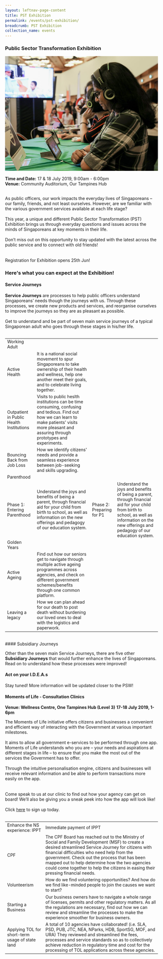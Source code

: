 ```yaml
---
layout: leftnav-page-content
title: PST Exhibition
permalink: /events/pst-exhibition/
breadcrumb: PST Exhibition
collection_name: events
---
```

### Public Sector Transformation Exhibition
![PST Exhibition](/images/1.jpg)

**Time and Date:** 17 & 18 July 2019, 9:00am - 6:00pm<br>
**Venue:** Community Auditorium, Our Tampines Hub
<br>
<br>

As public officers, our work impacts the everyday lives of Singaporeans – our family, friends, and not least ourselves. However, are we familiar with the various government services available at each life stage? <br>
<br>
This year, a unique and different Public Sector Transformation (PST) Exhibition brings us through everyday questions and issues across the minds of Singaporeans at key moments in their life. <br>
<br>
Don’t miss out on this opportunity to stay updated with the latest across the public service and to connect with old friends! <br>
<br>
<br>
Registration for Exhibition opens 25th Jun!<br>

### Here's what you can expect at the Exhibition! 
#### Service Journeys
<b>Service Journeys</b> are processes to help public officers understand Singaporeans’ needs though the journeys with us. Through these processes, we create new products and services, and reorganise ourselves to improve the journeys so they are as pleasant as possible.
<br>
<br>
Get to understand and be part of seven main service journeys of a typical Singaporean adult who goes through these stages in his/her life.
<br>
<br>

<table>
	<tr>
		<td>
			Working Adult
		</td>
		<td>
			<br>
		</td>
		<td>
			<br>
		</td>
	</tr>
	<tr>
		<td>
			Active Health
		</td>
		<td>
			It is a national social movement to spur Singaporeans to take ownership of their health and wellness, help one another meet their goals, and to celebrate living together.
		</td>
	</tr>
	<tr>
		<td>
			Outpatient in Public Health Institutions
		</td>
		<td>
			Visits to public heslth institutions can be time consuming, confusing and tedious. Find out how we can learn to make patients' visits more pleasant and assuring through prototypes and experiments.
		</td>
	</tr>
	<tr>
		<td>
			Bouncing Back from Job Loss
		</td>
		<td>
			How we identify citizens' needs and provide a seamless experience between job-seeking and skills upgrading.
		</td>
	</tr>
	<tr>
		<td>
			Parenthood
		</td>
	</tr>
	<tr>
		<td>
			Phase 1: Entering Parenthood
		</td>
		<td>
			Understand the joys and benefits of being a parent, through financial aid for your child from birth to school, as well as information on the new offerings and pedagogy of our education system.
		</td>
		<td>
			Phase 2: Preparing for P1
		</td>
		<td>
			Understand the joys and benefits of being a parent, through financial aid for your child from birth to school, as well as information on the new offerings and pedagogy of our education system.
		</td>
	</tr>
	<tr>
		<td>
			Golden Years
		</td>
	</tr>
	<tr>
		<td>
			Active Ageing
		</td>
		<td>
			Find out how our seniors get to navigate through multiple active ageing programmes across agencies, and check on different government schemes/benefits through one common platform.
		</td>
	</tr>
	<tr>
		<td>
			Leaving a legacy
		</td>
		<td>
			How we can plan ahead for our death to post death without burdening our loved ones to deal with the logistics and paperwork.
		</td>
	</tr>
</table>

<br>
#### Subsidiary Journeys

Other than the seven main Service Journeys, there are five other <b>Subsidiary Journeys </b>that would further enhance the lives of Singaporeans. Read on to understand how these processes were improved!

<table>
	<tr>
		<td>
			Enhance the NS experience: IPPT
		</td>
		<td>
			Immediate payment of IPPT
		</td>
	</tr>
	<tr>
		<td>
			CPF
		</td>
		<td>
			The CPF Board has reached out to the Ministry of Social and Family Development (MSF) to create a desired streamlined Service Journey for citizens with financial difficulties who need help from the government. Check out the process that has been mapped out to help determine how the two agencies could come together to help the citizens in easing their pressing financial needs.
		</td>
	</tr>
	<tr>
		<td>
			Volunteerism
		</td>
		<td>
			How do we find voluntering opportunities? And how do we find like-minded people to join the causes we want to start?
		</td>
	</tr>
	<tr>
		<td>
			Starting a Business
		</td>
		<td>
			Our business owners have to navigate a whole range of licenses, permits and other regulatory matters. As all the regulations are necessary, find out how we can review and streamline the processes to make the experience smoother for business owners.
		</td>
	</tr>
	<tr>
		<td>
			Applying TOL for short-term usage of state land
		</td>
		<td>
			A total of 10 agencies have collaborated! (i.e. SLA, PSD, PUB, JTC, NEA, NParks, HDB, SportSG, MOF, and URA) They reviewed and streamlined the fees, processes and service standards so as to collectively achieve reduction in regulatory time and cost for the processing of TOL applications across these agencies.
		</td>


#### Act on your I.D.E.A.s
Stay tuned! More information will be updated closer to the PSW!

#### Moments of Life - Consultation Clinics
**Venue: Wellness Centre, One Tampines Hub (Level 3)**
**17-18 July 2019, 1-6pm**

The Moments of Life initiative offers citizens and businesses a convenient and efficient way of interacting with the Government at various important milestones.
<br>
<br>
It aims to allow all government e-services to be performed through one app. Moments of Life understands who you are – your needs and aspirations at different stages in life – to ensure that you make the most out of the services the Government has to offer.
<br>
<br>
Through the intuitive personalisation engine, citizens and businesses will receive relevant information and be able to perform transactions more easily on the app.     
<br>
<br> 
Come speak to us at our clinic to find out how your agency can get on board! We’ll also be giving you a sneak peek into how the app will look like!
<br>
<br>
Click <a href="https://www.eventbrite.com/e/moment-of-life-consultation-clinics-tickets-62454677622">here</a> to sign up today.
<br>
<br>        



 


